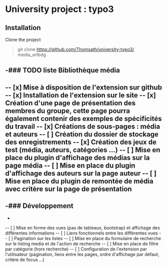 # University project : typo3
## Installation

Clone the project
>git clone https://github.com/Thomsath/university-typo3/ media_artbdg

-### TODO liste Bibliothèque média
 -
 -- [x] Mise à disposition de l'extension sur github
 -- [x] Installation de l'extension sur le site
 -- [x] Création d'une page de présentation des membres du groupe, cette page pourra également contenir des exemples de spécificités du travail
 -- [x] Créations de sous-pages : média et auteurs
 -- [ ] Création du dossier de stockage des enregistrements
 -- [x] Création des jeux de test (média, auteurs, catégories ...)
 -- [ ] Mise en place du plugin d'affichage des médias sur la page média
 -- [ ] Mise en place du plugin d'affichage des auteurs sur la page auteur
 -- [ ] Mise en place du plugin de remontée de média avec critère sur la page de présentation
 -
 -### Développement
 -
 -
 -- [ ] Mise en forme des vues (pas de tableaux, bootstrap) et affichage des différentes informations
 -- [ ] Liens fonctionnels entre les différentes vues
 -- [ ] Pagination sur les listes
 -- [ ] Mise en place du formulaire de recherche sur le listing media et de l'action de recherche
 -- [ ] Mise en place de filtre par catégorie (hors recherche)
 -- [ ] Configuration de l'extension par l'utilisateur (pagination, liens entre les pages, ordre d'affichage par défaut, critère de focus ...)

